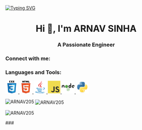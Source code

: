 <a href="https://git.io/typing-svg"><img src="https://readme-typing-svg.herokuapp.com?font=Georgia&weight=1000&size=26&duration=3000&pause=1000&color=green&vCenter=true&lines=Hi+There!+This+is+Arnav+Sinha" alt="Typing SVG" /></a>

<h1 align="center">Hi 👋, I'm ARNAV SINHA</h1>
<h3 align="center">A Passionate Engineer</h3>

<h3 align="left">Connect with me:</h3>
<p align="left">
</p>

<h3 align="left">Languages and Tools:</h3>
<p align="left"> <a href="https://www.w3schools.com/css/" target="_blank" rel="noreferrer"> <img src="https://raw.githubusercontent.com/devicons/devicon/master/icons/css3/css3-original-wordmark.svg" alt="css3" width="40" height="40"/> </a> <a href="https://www.w3.org/html/" target="_blank" rel="noreferrer"> <img src="https://raw.githubusercontent.com/devicons/devicon/master/icons/html5/html5-original-wordmark.svg" alt="html5" width="40" height="40"/> </a> <a href="https://www.java.com" target="_blank" rel="noreferrer"> <img src="https://raw.githubusercontent.com/devicons/devicon/master/icons/java/java-original.svg" alt="java" width="40" height="40"/> </a> <a href="https://developer.mozilla.org/en-US/docs/Web/JavaScript" target="_blank" rel="noreferrer"> <img src="https://raw.githubusercontent.com/devicons/devicon/master/icons/javascript/javascript-original.svg" alt="javascript" width="40" height="40"/> </a> <a href="https://nodejs.org" target="_blank" rel="noreferrer"> <img src="https://raw.githubusercontent.com/devicons/devicon/master/icons/nodejs/nodejs-original-wordmark.svg" alt="nodejs" width="40" height="40"/> </a> <a href="https://www.python.org" target="_blank" rel="noreferrer"> <img src="https://raw.githubusercontent.com/devicons/devicon/master/icons/python/python-original.svg" alt="python" width="40" height="40"/> </a> </p>

<p><img align="left" src="https://github-readme-stats.vercel.app/api/top-langs/?username=ARNAV205&layout=compact&hide=html&theme=dark" alt="ARNAV205" /></p>

<p>&nbsp;<img align="center" src="https://github-readme-stats.vercel.app/api?username=ARNAV205&show_icons=true&locale=en&theme=dark" alt="ARNAV205" /></p>

<p><img align="center" src="https://github-readme-streak-stats.herokuapp.com/?user=ARNAV205&theme=dark" alt="ARNAV205" /></p>
###
